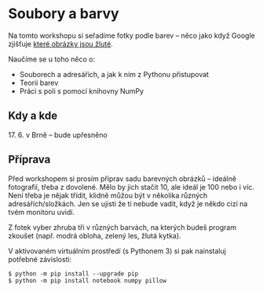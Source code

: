 # Soubory a barvy

Na tomto workshopu si seřadíme fotky podle barev – něco jako když
Google zjišťuje [které obrázky jsou žluté][yellow-pics].

Naučíme se u toho něco o:

* Souborech a adresářích, a jak k nim z Pythonu přistupovat
* Teorii barev
* Práci s poli s pomocí knihovny NumPy

[yellow-pics]: https://www.google.com/search?q=photo&tbs=ic:specific,isc:yellow,isz:l&tbm=isch


## Kdy a kde

17\. 6. v Brně – bude upřesněno


## Příprava

Před workshopem si prosím připrav sadu barevných obrázků – ideálně fotografií, třeba z dovolené.
Mělo by jich stačit 10, ale ideál je 100 nebo i víc.
Není třeba je nějak třídit, klidně můžou být v několika různých adresářích/složkách.
Jen se ujisti že ti nebude vadit, když je někdo cizí na tvém monitoru uvidí.

Z fotek vyber zhruba tři v různých barvách, na kterých budeš program zkoušet
(např. modrá obloha, zelený les, žlutá kytka).

V aktivovaném virtuálním prostředí (s Pythonem 3) si pak nainstaluj
potřebné závislosti:

```console
$ python -m pip install --upgrade pip
$ python -m pip install notebook numpy pillow
```
